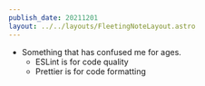 ```yaml
---
publish_date: 20211201    
layout: ../../layouts/FleetingNoteLayout.astro
---
```

- Something that has confused me for ages. 
    - ESLint is for code quality
    - Prettier is for code formatting
